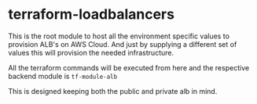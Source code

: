 # terraform-loadbalancers

This is the root module to host all the environment specific values to provision ALB's on AWS Cloud.
And just by supplying a different set of values this will provision the needed infrastructure.

All the terraform commands will be executed from here and the respective backend module is `tf-module-alb`

This is designed keeping both the public and private alb in mind.
